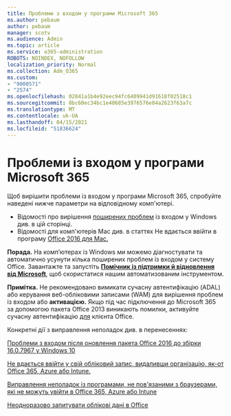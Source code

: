 ```yaml
---
title: Проблеми з входом у програми Microsoft 365
ms.author: pebaum
author: pebaum
manager: scotv
ms.audience: Admin
ms.topic: article
ms.service: o365-administration
ROBOTS: NOINDEX, NOFOLLOW
localization_priority: Normal
ms.collection: Adm_O365
ms.custom:
- "9000571"
- "2574"
ms.openlocfilehash: 02841a1b4e92eec94fc6409941d91618f02518c1
ms.sourcegitcommit: 8bc60ec34bc1e40685e3976576e04a2623f63a7c
ms.translationtype: MT
ms.contentlocale: uk-UA
ms.lasthandoff: 04/15/2021
ms.locfileid: "51836624"
---
```

# <a name="issues-signing-into-microsoft-365-apps"></a>Проблеми із входом у програми Microsoft 365

Щоб вирішити проблеми із входом у програми Microsoft 365, спробуйте наведені нижче параметри на відповідному комп'ютері.  

- Відомості про вирішення [поширених проблем](https://docs.microsoft.com/office365/troubleshoot/administration/disabling-adal-wam-not-recommended#recommendations-on-resolving-common-sign-in-issues) із входом у Windows див. в цій сторінці.
- Відомості для комп'ютерів Mac див. в статтях Не вдається ввійти в програму  [Office 2016 для Mac.](https://docs.microsoft.com/office365/troubleshoot/authentication/sign-in-to-office-2016-for-mac-fail)

**Порада.** На комп’ютерах із Windows ми можемо діагностувати та автоматично усунути кілька поширених проблем із входом у систему Office. Завантажте та запустіть  **[Помічник із підтримки й відновлення від Microsoft](https://aka.ms/SaRA-OfficeSignInScenario)**, щоб скористатися нашим автоматизованим інструментом.

**Примітка.** Не рекомендовано вимикати сучасну автентифікацію (ADAL) або керування веб-обліковими записами (WAM) для вирішення проблем із входом або **активацією.** Якщо під час підключення до Microsoft 365 за допомогою пакета Office 2013 виникають помилки, активуйте сучасну автентифікацію [для](https://docs.microsoft.com/microsoft-365/admin/security-and-compliance/enable-modern-authentication)  клієнта Office.

Конкретні дії з виправлення неполадок див. в перенесеннях:

[Проблеми з входом після оновлення пакета Office 2016 до збірки 16.0.7967 у Windows 10](https://docs.microsoft.com/office365/troubleshoot/administration/connection-issue-when-sign-in-office-2016)  

[Не вдається ввійти у свій обліковий запис, видаливши організацію, як-от Office 365, Azure або Intune.](https://docs.microsoft.com/office365/troubleshoot/authentication/sign-in-to-office-365-azure-intune)

[Виправлення неполадок із програмами, не пов'язаними з браузерами, які не можуть увійти в Office 365, Azure або Intune](https://support.office.com/article/how-to-troubleshoot-non-browser-apps-that-can-t-sign-in-to-office-365-azure-or-intune-3ba1b268-66f6-462c-b0e5-070f5c2603c1?ui=en-US&rs=en-US&ad=US)

[Неодноразово запитувати облікові дані в Office](https://docs.microsoft.com/office365/troubleshoot/authentication/access-denied-when-connect-to-office-365)